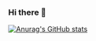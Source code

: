 ### Hi there 👋

[![Anurag's GitHub stats](https://github-readme-stats.vercel.app/api?username=wei-huan)](https://github.com/wei-huan/github-readme-stats)
